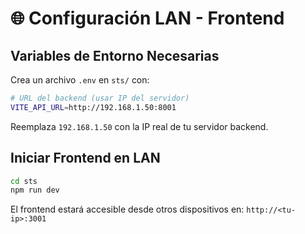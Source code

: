 # 🌐 Configuración LAN - Frontend

## Variables de Entorno Necesarias

Crea un archivo `.env` en `sts/` con:

```bash
# URL del backend (usar IP del servidor)
VITE_API_URL=http://192.168.1.50:8001
```

Reemplaza `192.168.1.50` con la IP real de tu servidor backend.

## Iniciar Frontend en LAN

```bash
cd sts
npm run dev
```

El frontend estará accesible desde otros dispositivos en: `http://<tu-ip>:3001`

